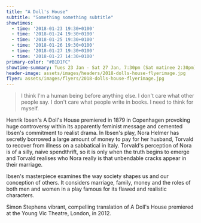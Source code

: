 ```yaml
---
title: "A Doll's House"
subtitle: "Something something subtitle"
showtimes:
  - time: '2018-01-23 19:30+0100'
  - time: '2018-01-24 19:30+0100'
  - time: '2018-01-25 19:30+0100'
  - time: '2018-01-26 19:30+0100'
  - time: '2018-01-27 19:30+0100'
  - time: '2018-01-27 14:30+0100'
primary-color: "#B1D1FC"
showtime-summary: Tues 23 Jan - Sat 27 Jan, 7:30pm (Sat matinee 2:30pm)
header-image: assets/images/headers/2018-dolls-house-flyerimage.jpg
flyer: assets/images/flyers/2018-dolls-house-flyerimage.jpg
---
```


> I think I'm a human being before anything else. I don't care what other people say. I don't care what people write in books. I need to think for myself.

Henrik Ibsen's A Doll's House premiered in 1879 in Copenhagen provoking huge controversy within its apparently feminist message and cemented Ibsen's commitment to realist drama. In Ibsen's play, Nora Helmer has secretly borrowed a large amount of money to pay for her husband, Torvald to recover from illness on a sabbatical in Italy. Torvald's perception of Nora is of a silly, naive spendthrift, so it is only when the truth begins to emerge and Torvald realises who Nora really is that unbendable cracks appear in their marriage.

Ibsen's masterpiece examines the way society shapes us and our conception of others. It considers marriage, family, money and the roles of both men and women in a play famous for its flawed and realistic characters.

Simon Stephens vibrant, compelling translation of A Doll's House premiered at the Young Vic Theatre, London, in 2012.
